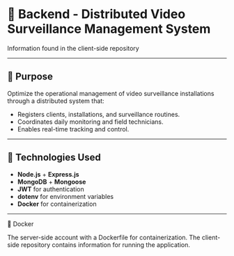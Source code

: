 # 📡 Backend - Distributed Video Surveillance Management System

Information found in the client-side repository

---

## 🎯 Purpose

Optimize the operational management of video surveillance installations through a distributed system that:

- Registers clients, installations, and surveillance routines.
- Coordinates daily monitoring and field technicians.
- Enables real-time tracking and control.

---

## 🧰 Technologies Used

- **Node.js** + **Express.js**
- **MongoDB** + **Mongoose**
- **JWT** for authentication
- **dotenv** for environment variables
- **Docker** for containerization

---

🐳 Docker

The server-side account with a Dockerfile for containerization. The client-side repository contains information for running the application.
